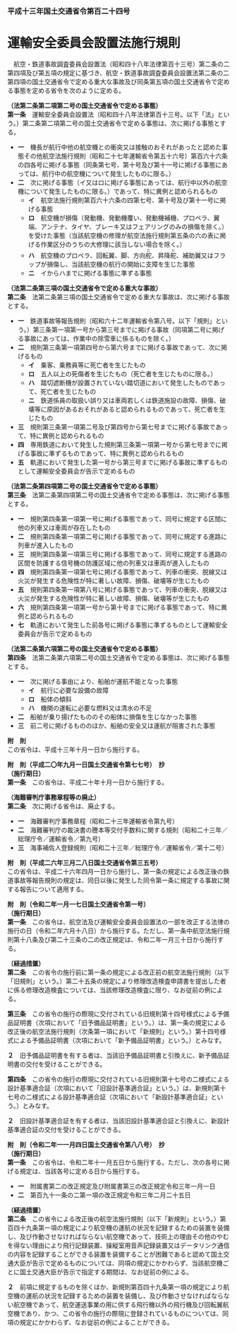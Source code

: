 ### 平成十三年国土交通省令第百二十四号  
# 運輸安全委員会設置法施行規則  
　航空・鉄道事故調査委員会設置法（昭和四十八年法律第百十三号）第二条の二第四項及び第五項の規定に基づき、航空・鉄道事故調査委員会設置法第二条の二第四項の国土交通省令で定める重大な事故及び同条第五項の国土交通省令で定める事態を定める省令を次のように定める。  
  
**（法第二条第二項第二号の国土交通省令で定める事態）**  
**第一条**　運輸安全委員会設置法（昭和四十八年法律第百十三号。以下「法」という。）第二条第二項第二号の国土交通省令で定める事態は、次に掲げる事態とする。  
* **一**　機長が航行中他の航空機との衝突又は接触のおそれがあったと認めた事態その他航空法施行規則（昭和二十七年運輸省令第五十六号）第百六十六条の四各号に掲げる事態（同条第七号、第十号及び第十一号に掲げる事態にあっては、航行中の航空機について発生したものに限る。）  
* **二**　次に掲げる事態（イ又はロに掲げる事態にあっては、航行中以外の航空機について発生したものに限る。）であって、特に異例と認められるもの  
	* **イ**　航空法施行規則第百六十六条の四第七号、第十号及び第十一号に掲げる事態  
	* **ロ**　航空機が損傷（発動機、発動機覆い、発動機補機、プロペラ、翼端、アンテナ、タイヤ、ブレーキ又はフェアリングのみの損傷を除く。）を受けた事態（当該航空機の修理が航空法施行規則第五条の六の表に掲げる作業区分のうちの大修理に該当しない場合を除く。）  
	* **ハ**　航空機のプロペラ、回転翼、脚、方向<ruby>舵<rt>だ</rt></ruby>、昇降<ruby>舵<rt>だ</rt></ruby>、補助翼又はフラップが損傷し、当該航空機の航行の開始に支障を生じた事態  
	* **ニ**　イからハまでに掲げる事態に準ずる事態  
  
**（法第二条第三項の国土交通省令で定める重大な事故）**  
**第二条**　法第二条第三項の国土交通省令で定める重大な事故は、次に掲げる事故とする。  
* **一**　鉄道事故等報告規則（昭和六十二年運輸省令第八号。以下「規則」という。）第三条第一項第一号から第三号までに掲げる事故（同項第二号に掲げる事故にあっては、作業中の除雪車に係るものを除く。）  
* **二**　規則第三条第一項第四号から第六号までに掲げる事故であって、次に掲げるもの  
	* **イ**　乗客、乗務員等に死亡者を生じたもの  
	* **ロ**　五人以上の死傷者を生じたもの（死亡者を生じたものに限る。）  
	* **ハ**　踏切遮断機が設置されていない踏切道において発生したものであって、死亡者を生じたもの  
	* **ニ**　鉄道係員の取扱い誤り又は車両若しくは鉄道施設の故障、損傷、破壊等に原因があるおそれがあると認められるものであって、死亡者を生じたもの  
* **三**　規則第三条第一項第二号及び第四号から第七号までに掲げる事故であって、特に異例と認められるもの  
* **四**　専用鉄道において発生した規則第三条第一項第一号から第七号までに掲げる事故に準ずるものであって、特に異例と認められるもの  
* **五**　軌道において発生した第一号から第三号までに掲げる事故に準ずるものとして運輸安全委員会が告示で定めるもの  
  
**（法第二条第四項第二号の国土交通省令で定める事態）**  
**第三条**　法第二条第四項第二号の国土交通省令で定める事態は、次に掲げる事態とする。  
* **一**　規則第四条第一項第一号に掲げる事態であって、同号に規定する区間に他の列車又は車両が存在したもの  
* **二**　規則第四条第一項第二号に掲げる事態であって、同号に規定する進路に列車が進入したもの  
* **三**　規則第四条第一項第三号に掲げる事態であって、同号に規定する進路の区間を防護する信号機の防護区域に他の列車又は車両が進入したもの  
* **四**　規則第四条第一項第七号に掲げる事態であって、列車の衝突、脱線又は火災が発生する危険性が特に著しい故障、損傷、破壊等が生じたもの  
* **五**　規則第四条第一項第八号に掲げる事態であって、列車の衝突、脱線又は火災が発生する危険性が特に著しい故障、損傷、破壊等が生じたもの  
* **六**　規則第四条第一項第一号から第十号までに掲げる事態であって、特に異例と認められるもの  
* **七**　軌道において発生した前各号に掲げる事態に準ずるものとして運輸安全委員会が告示で定めるもの  
  
**（法第二条第六項第二号の国土交通省令で定める事態）**  
**第四条**　法第二条第六項第二号の国土交通省令で定める事態は、次に掲げる事態とする。  
* **一**　次に掲げる事由により、船舶が運航不能となった事態  
	* **イ**　航行に必要な設備の故障  
	* **ロ**　船体の傾斜  
	* **ハ**　機関の運転に必要な燃料又は清水の不足  
* **二**　船舶が乗り揚げたもののその船体に損傷を生じなかった事態  
* **三**　前二号に掲げるもののほか、船舶の安全又は運航が阻害された事態  
  
**附　則**  
この省令は、平成十三年十月一日から施行する。  
  
**附　則（平成二〇年九月一日国土交通省令第七七号）　抄**  
**（施行期日）**  
**第一条**　この省令は、平成二十年十月一日から施行する。  
  
**（海難審判庁事務章程等の廃止）**  
**第二条**　次に掲げる省令は、廃止する。  
* **一**　海難審判庁事務章程（昭和二十三年運輸省令第九号）  
* **二**　海難審判庁の裁決書の謄本等交付手数料に関する規則（昭和二十三年／総理庁令／運輸省令／第九号）  
* **三**　海事補佐人登録規則（昭和二十三年／総理庁令／運輸省令／第十二号）  
  
**附　則（平成二六年三月二八日国土交通省令第三五号）**  
この省令は、平成二十六年四月一日から施行し、第一条の規定による改正後の鉄道事故等報告規則の規定は、同日以後に発生した同令第一条に規定する事故に関する報告について適用する。  
  
**附　則（令和二年一月一七日国土交通省令第一号）**  
**（施行期日）**  
**第一条**　この省令は、航空法及び運輸安全委員会設置法の一部を改正する法律の施行の日（令和二年六月十八日）から施行する。ただし、第一条中航空法施行規則第十八条及び第二十三条の二の改正規定は、令和二年一月三十日から施行する。  
  
**（経過措置）**  
**第二条**　この省令の施行前に第一条の規定による改正前の航空法施行規則（以下「旧規則」という。）第二十五条の規定により修理改造検査申請書を提出した者に係る修理改造検査については、当該修理改造検査に限り、なお従前の例による。  
  
**第三条**　この省令の施行の際現に交付されている旧規則第十四号様式による予備品証明書（次項において「旧予備品証明書」という。）は、第一条の規定による改正後の航空法施行規則（次条第一項において「新規則」という。）第十四号様式による予備品証明書（次項において「新予備品証明書」という。）とみなす。  
  
**２**　旧予備品証明書を有する者は、当該旧予備品証明書と引換えに、新予備品証明書の交付を受けることができる。  
  
**第四条**　この省令の施行の際現に交付されている旧規則第十七号の二様式による設計基準適合証（次項において「旧設計基準適合証」という。）は、新規則第十七号の二様式による設計基準適合証（次項において「新設計基準適合証」という。）とみなす。  
  
**２**　旧設計基準適合証を有する者は、当該旧設計基準適合証と引換えに、新設計基準適合証の交付を受けることができる。  
  
**附　則（令和二年一一月四日国土交通省令第八八号）　抄**  
**（施行期日）**  
**第一条**　この省令は、令和二年十一月五日から施行する。ただし、次の各号に掲げる規定は、当該各号に定める日から施行する。  
* **一**　附属書第二の改正規定及び附属書第三の改正規定令和三年一月一日  
* **二**　第百九十一条の二第一項の改正規定令和三年二月二十五日  
  
**（経過措置）**  
**第二条**　この省令による改正後の航空法施行規則（以下「新規則」という。）第百四十九条第一項の規定により航空機の運航の状況を記録するための装置を装備し、及び作動させなければならない航空機であって、技術上の理由その他のやむを得ない理由により飛行記録装置、操縦室用音声記録装置又はデータリンク通信の内容を記録することができる装置を装備することが困難であると認めて国土交通大臣が告示で定めるものについては、同項の規定にかかわらず、当該航空機ごとに国土交通大臣が告示で指定する期間は、なお従前の例による。  
  
**２**　前項に規定するものを除くほか、新規則第百四十九条第一項の規定により航空機の運航の状況を記録するための装置を装備し、及び作動させなければならない航空機であって、航空運送事業の用に供する飛行機以外の飛行機及び回転翼航空機であり、かつ、この省令の施行の際現に登録されているものについては、同項の規定にかかわらず、なお従前の例によることができる。  
  
